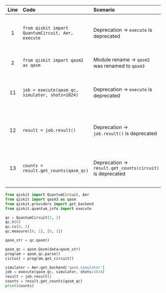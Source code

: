 | Line | Code | Scenario | Reference | Artifact | Refactoring |   
| :--: | :--- | :------- | :-------: | :------- | :---------- | 
| 1 | `from qiskit import QuantumCircuit, Aer, execute` | Deprecation -> `execute` is deprecated | qrn_ddbb-8e165af68a894b31884ca5461a6993bb | `execute` | Use `sampler` or `Estimator` for executing circuits. |
| 2 | `from qiskit import qasm2 as qasm` | Module rename -> `qasm2` was renamed to `qasm3` | IK | `qasm2` | `from qiskit import qasm3 as qasm` |
| 11 | `job = execute(qasm_qc, simulator, shots=1024)` | Deprecation -> `execute` is deprecated | qrn_ddbb-8e165af68a894b31884ca5461a6993bb | `execute` | Use `sampler` or `Estimator` for executing circuits. |
| 12 | `result = job.result()` | Deprecation -> `job.result()` is deprecated | IK | `job.result()` | Use `Sampler` or `Estimator` for executing circuits. |
| 13 | `counts = result.get_counts(qasm_qc)` | Deprecation -> `result.get_counts(circuit)` is deprecated | IK | `result.get_counts` | Use `Sampler` or `Estimator` for executing circuits. |

```python
from qiskit import QuantumCircuit, Aer
from qiskit import qasm3 as qasm
from qiskit.providers import get_backend
from qiskit.quantum_info import execute

qc = QuantumCircuit(2, 2)
qc.h(0)
qc.cx(0, 1)
qc.measure([0, 1], [0, 1])

qasm_str = qc.qasm()

qasm_qc = qasm.Qasm(data=qasm_str)
program = qasm_qc.parse()
circuit = program.get_circuit()

simulator = Aer.get_backend('qasm_simulator')
job = execute(qasm_qc, simulator, shots=1024)
result = job.result()
counts = result.get_counts(qasm_qc)
print(counts)
```